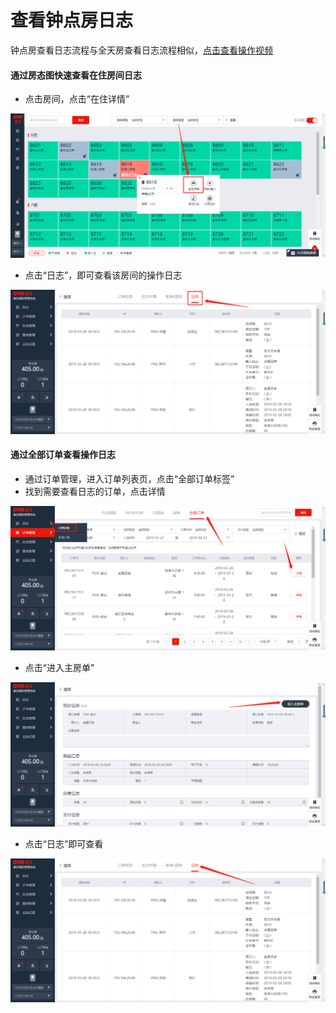 # 查看钟点房日志

钟点房查看日志流程与全天房查看日志流程相似，[点击查看操作视频](http://crs-pms-vidio.oss-cn-beijing.aliyuncs.com/%E9%92%9F%E7%82%B9%E6%88%BF%E6%97%A5%E5%BF%97.mp4)

#### 通过房态图快速查看在住房间日志

* 点击房间，点击“在住详情”

![](../../.gitbook/assets/image%20%28492%29.png)

* 点击“日志”，即可查看该房间的操作日志

![](../../.gitbook/assets/image%20%28242%29.png)

#### 通过全部订单查看操作日志

* 通过订单管理，进入订单列表页，点击“全部订单标签”
* 找到需要查看日志的订单，点击详情

![](../../.gitbook/assets/image%20%28200%29.png)

* 点击“进入主房单”

![](../../.gitbook/assets/image%20%28793%29.png)

* 点击“日志”即可查看

![](../../.gitbook/assets/image%20%28124%29.png)

